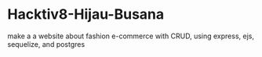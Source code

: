 # Hacktiv8-Hijau-Busana
make a a website about fashion e-commerce with CRUD, using express, ejs, sequelize, and postgres
